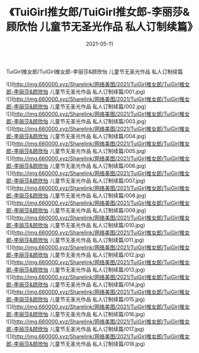 ﻿---
layout: post
title:  《TuiGirl推女郎/TuiGirl推女郎-李丽莎&顾欣怡 儿童节无圣光作品 私人订制续篇》
date:   2021-05-11
img: http://img.660000.xyz/Sharelink/网络美图/2021/TuiGirl推女郎/TuiGirl推女郎-李丽莎&顾欣怡 儿童节无圣光作品 私人订制续篇/000.jpg
categories: [美女, 清纯, 唯美]
---

TuiGirl推女郎/TuiGirl推女郎-李丽莎&顾欣怡 儿童节无圣光作品 私人订制续篇

 ![](http://img.660000.xyz/Sharelink/网络美图/2021/TuiGirl推女郎/TuiGirl推女郎-李丽莎&顾欣怡 儿童节无圣光作品 私人订制续篇/001.jpg) <br>![](http://img.660000.xyz/Sharelink/网络美图/2021/TuiGirl推女郎/TuiGirl推女郎-李丽莎&顾欣怡 儿童节无圣光作品 私人订制续篇/002.jpg) <br>![](http://img.660000.xyz/Sharelink/网络美图/2021/TuiGirl推女郎/TuiGirl推女郎-李丽莎&顾欣怡 儿童节无圣光作品 私人订制续篇/003.jpg) <br>![](http://img.660000.xyz/Sharelink/网络美图/2021/TuiGirl推女郎/TuiGirl推女郎-李丽莎&顾欣怡 儿童节无圣光作品 私人订制续篇/004.jpg) <br>![](http://img.660000.xyz/Sharelink/网络美图/2021/TuiGirl推女郎/TuiGirl推女郎-李丽莎&顾欣怡 儿童节无圣光作品 私人订制续篇/005.jpg) <br>![](http://img.660000.xyz/Sharelink/网络美图/2021/TuiGirl推女郎/TuiGirl推女郎-李丽莎&顾欣怡 儿童节无圣光作品 私人订制续篇/006.jpg) <br>![](http://img.660000.xyz/Sharelink/网络美图/2021/TuiGirl推女郎/TuiGirl推女郎-李丽莎&顾欣怡 儿童节无圣光作品 私人订制续篇/007.jpg) <br>![](http://img.660000.xyz/Sharelink/网络美图/2021/TuiGirl推女郎/TuiGirl推女郎-李丽莎&顾欣怡 儿童节无圣光作品 私人订制续篇/008.jpg) <br>![](http://img.660000.xyz/Sharelink/网络美图/2021/TuiGirl推女郎/TuiGirl推女郎-李丽莎&顾欣怡 儿童节无圣光作品 私人订制续篇/009.jpg) <br>![](http://img.660000.xyz/Sharelink/网络美图/2021/TuiGirl推女郎/TuiGirl推女郎-李丽莎&顾欣怡 儿童节无圣光作品 私人订制续篇/010.jpg) <br>![](http://img.660000.xyz/Sharelink/网络美图/2021/TuiGirl推女郎/TuiGirl推女郎-李丽莎&顾欣怡 儿童节无圣光作品 私人订制续篇/011.jpg) <br>![](http://img.660000.xyz/Sharelink/网络美图/2021/TuiGirl推女郎/TuiGirl推女郎-李丽莎&顾欣怡 儿童节无圣光作品 私人订制续篇/012.jpg) <br>![](http://img.660000.xyz/Sharelink/网络美图/2021/TuiGirl推女郎/TuiGirl推女郎-李丽莎&顾欣怡 儿童节无圣光作品 私人订制续篇/013.jpg) <br>![](http://img.660000.xyz/Sharelink/网络美图/2021/TuiGirl推女郎/TuiGirl推女郎-李丽莎&顾欣怡 儿童节无圣光作品 私人订制续篇/014.jpg) <br>![](http://img.660000.xyz/Sharelink/网络美图/2021/TuiGirl推女郎/TuiGirl推女郎-李丽莎&顾欣怡 儿童节无圣光作品 私人订制续篇/015.jpg) <br>![](http://img.660000.xyz/Sharelink/网络美图/2021/TuiGirl推女郎/TuiGirl推女郎-李丽莎&顾欣怡 儿童节无圣光作品 私人订制续篇/016.jpg) <br>![](http://img.660000.xyz/Sharelink/网络美图/2021/TuiGirl推女郎/TuiGirl推女郎-李丽莎&顾欣怡 儿童节无圣光作品 私人订制续篇/017.jpg) <br>![](http://img.660000.xyz/Sharelink/网络美图/2021/TuiGirl推女郎/TuiGirl推女郎-李丽莎&顾欣怡 儿童节无圣光作品 私人订制续篇/018.jpg) <br>